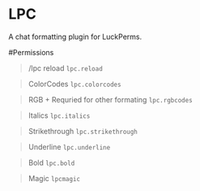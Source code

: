 # LPC
A chat formatting plugin for LuckPerms.


#Permissions
> /lpc reload `lpc.reload`

> ColorCodes `lpc.colorcodes`

> RGB + Requried for other formating `lpc.rgbcodes`

>Italics `lpc.italics`

>Strikethrough `lpc.strikethrough`

>Underline `lpc.underline`

>Bold `lpc.bold`

>Magic `lpcmagic`
